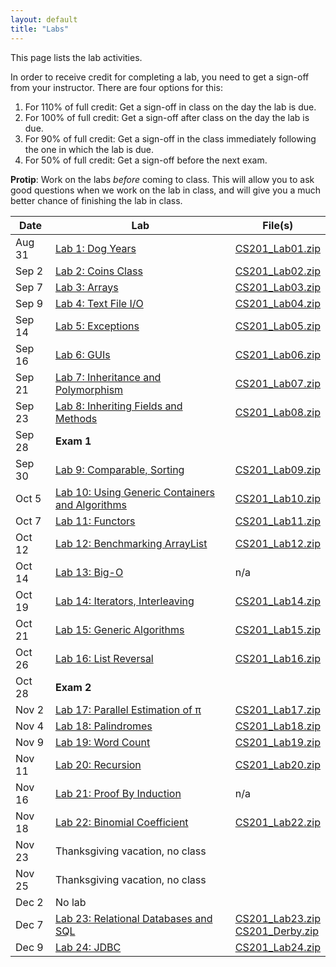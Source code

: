```yaml
---
layout: default
title: "Labs"
---
```


This page lists the lab activities.

In order to receive credit for completing a lab, you need to get a sign-off from your instructor.  There are four options for this:

1. For 110% of full credit: Get a sign-off in class on the day the lab is due.
2. For 100% of full credit: Get a sign-off after class on the day the lab is due.
3. For 90% of full credit: Get a sign-off in the class immediately following the one in which the lab is due.
4. For 50% of full credit: Get a sign-off before the next exam.

<div class="callout">
<b>Protip</b>: Work on the labs <i>before</i> coming to class.  This will allow you to ask good questions when we work on the lab in class, and will give you a much better chance of finishing the lab in class.
</div>

Date | Lab | File(s)
---- | --- | -------
Aug 31 | [Lab 1: Dog Years](lab01.html) | [CS201\_Lab01.zip](CS201_Lab01.zip)
Sep 2| [Lab 2: Coins Class](lab02.html) | [CS201\_Lab02.zip](CS201_Lab02.zip)
Sep 7 | [Lab 3: Arrays](lab03.html) | [CS201\_Lab03.zip](CS201_Lab03.zip)
Sep 9 | [Lab 4: Text File I/O](lab04.html) | [CS201\_Lab04.zip](CS201_Lab04.zip)
Sep 14 | [Lab 5: Exceptions](lab05.html) | [CS201\_Lab05.zip](CS201_Lab05.zip)
Sep 16 | [Lab 6: GUIs](lab06.html) | [CS201\_Lab06.zip](CS201_Lab06.zip)
Sep 21 | [Lab 7: Inheritance and Polymorphism](lab07.html) | [CS201\_Lab07.zip](CS201_Lab07.zip)
Sep 23 | [Lab 8: Inheriting Fields and Methods](lab08.html) | [CS201\_Lab08.zip](CS201_Lab08.zip)
Sep 28 | **Exam 1**
Sep 30 | [Lab 9: Comparable, Sorting](lab09.html) | [CS201\_Lab09.zip](CS201_Lab09.zip)
Oct 5 | [Lab 10: Using Generic Containers and Algorithms](lab10.html) | [CS201\_Lab10.zip](CS201_Lab10.zip)
Oct 7 | [Lab 11: Functors](lab11.html) | [CS201\_Lab11.zip](CS201_Lab11.zip)
Oct 12 | [Lab 12: Benchmarking ArrayList](lab12.html) | [CS201\_Lab12.zip](CS201_Lab12.zip)
Oct 14 | [Lab 13: Big-O](lab13.html) | n/a
Oct 19 | [Lab 14: Iterators, Interleaving](lab14.html) | [CS201\_Lab14.zip](CS201_Lab14.zip)
Oct 21 |  [Lab 15: Generic Algorithms](lab15.html) | [CS201\_Lab15.zip](CS201_Lab15.zip)
Oct 26 | [Lab 16: List Reversal](lab16.html) | [CS201\_Lab16.zip](CS201_Lab16.zip)
Oct 28 | **Exam 2**
Nov 2 | [Lab 17: Parallel Estimation of π](lab17.html) | [CS201\_Lab17.zip](CS201_Lab17.zip)
Nov 4 | [Lab 18: Palindromes](lab18.html) | [CS201\_Lab18.zip](CS201_Lab18.zip)
Nov 9 | [Lab 19: Word Count](lab19.html) | [CS201\_Lab19.zip](CS201_Lab19.zip)
Nov 11 | [Lab 20: Recursion](lab20.html) | [CS201\_Lab20.zip](CS201_Lab20.zip)
Nov 16 | [Lab 21: Proof By Induction](lab21.html) | n/a
Nov 18 | [Lab 22: Binomial Coefficient](lab22.html) | [CS201\_Lab22.zip](CS201_Lab22.zip)
Nov 23 | Thanksgiving vacation, no class
Nov 25 | Thanksgiving vacation, no class
Dec 2 | No lab
Dec 7 | [Lab 23: Relational Databases and SQL](lab23.html) | [CS201\_Lab23.zip](CS201_Lab23.zip)<br>[CS201\_Derby.zip](CS201_Derby.zip)
Dec 9 | [Lab 24: JDBC](lab24.html) | [CS201\_Lab24.zip](CS201_Lab24.zip)

<!--
 | [Lab 23: Advanced Recursion](lab23.html) | [CS201\_Lab23.zip](CS201_Lab23.zip)
-->

